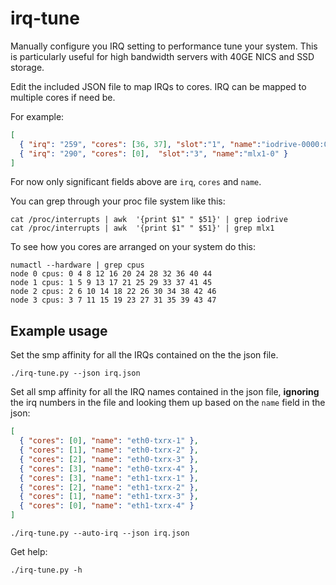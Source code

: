 irq-tune
==========

Manually configure you IRQ setting to performance tune your system. This is
particularly useful for high bandwidth servers with 40GE NICS and SSD storage.


Edit the included JSON file to map IRQs to cores. IRQ can be mapped to multiple
cores if need be.

For example:
```json
[
  { "irq": "259", "cores": [36, 37], "slot":"1", "name":"iodrive-0000:0e:00.0-0" },
  { "irq": "290", "cores": [0],  "slot":"3", "name":"mlx1-0" }
]
```

For now only significant fields above are `irq`, `cores` and `name`.

You can grep through your proc file system like this:

```shell
cat /proc/interrupts | awk  '{print $1" " $51}' | grep iodrive
cat /proc/interrupts | awk  '{print $1" " $51}' | grep mlx1
```

To see how you cores are arranged on your system do this:

```shell
numactl --hardware | grep cpus
node 0 cpus: 0 4 8 12 16 20 24 28 32 36 40 44
node 1 cpus: 1 5 9 13 17 21 25 29 33 37 41 45
node 2 cpus: 2 6 10 14 18 22 26 30 34 38 42 46
node 3 cpus: 3 7 11 15 19 23 27 31 35 39 43 47
```

Example usage
-------------

Set the smp affinity for all the IRQs contained on the the json file.

```shell
./irq-tune.py --json irq.json
```

Set all smp affinity for all the IRQ names contained in the json file, **ignoring** the irq numbers in the file and looking them up based on the `name` field in the json:

```json
[
  { "cores": [0], "name": "eth0-txrx-1" },  
  { "cores": [1], "name": "eth0-txrx-2" },  
  { "cores": [2], "name": "eth0-txrx-3" },  
  { "cores": [3], "name": "eth0-txrx-4" },  
  { "cores": [3], "name": "eth1-txrx-1" },  
  { "cores": [2], "name": "eth1-txrx-2" },  
  { "cores": [1], "name": "eth1-txrx-3" },  
  { "cores": [0], "name": "eth1-txrx-4" }   
]
```

```shell
./irq-tune.py --auto-irq --json irq.json
```

Get help:

```shell
./irq-tune.py -h
```
